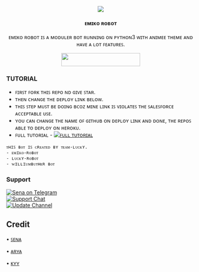 <p align="center">
  <img src="https://telegra.ph/file/0d96581fcc4b548fa5515.jpg">
</p>

<h4><p align="center"> ᴇᴍɪᴋᴏ ʀᴏʙᴏᴛ </p></h4>

<p align="center">ᴇᴍɪᴋᴏ ʀᴏʙᴏᴛ ɪꜱ ᴀ ᴍᴏᴅᴜʟᴇʀ ʙᴏᴛ ʀᴜɴɴɪɴɢ ᴏɴ ᴘʏᴛʜᴏɴ3 ᴡɪᴛʜ ᴀɴɪᴍᴇᴇ ᴛʜᴇᴍᴇ ᴀɴᴅ ʜᴀᴠᴇ ᴀ ʟᴏᴛ ꜰᴇᴀᴛᴜʀᴇꜱ.</p>


<p align="center"><a href="https://dashboard.heroku.com/new?template=https://github.com/mrluckyxd/EmikoRobot"> <img 
src="https://img.shields.io/badge/Dᴇᴘʟᴏʏ%20ᴛᴏ%20ʜᴇʀᴏᴋᴜ-pink?style=flat&logo=heroku" width="210" height="34.45" /></a></p>



### TUTORIAL

- ꜰɪʀꜱᴛ ꜰᴏʀᴋ ᴛʜɪꜱ ʀᴇᴘᴏ ɴᴅ ɢɪᴠᴇ ꜱᴛᴀʀ.
- ᴛʜᴇɴ ᴄʜᴀɴɢᴇ ᴛʜᴇ ᴅᴇᴘʟᴏʏ ʟɪɴᴋ ʙᴇʟᴏᴡ.
- ᴛʜɪꜱ ꜱᴛᴇᴘ ᴍᴜꜱᴛ ʙᴇ ᴅᴏɪɴɢ ʙᴄᴏᴢ ᴍɪɴᴇ ʟɪɴᴋ ɪꜱ ᴠɪᴏʟᴀᴛᴇꜱ ᴛʜᴇ ꜱᴀʟᴇꜱꜰᴏʀᴄᴇ ᴀᴄᴄᴇᴘᴛᴀʙʟᴇ ᴜꜱᴇ.
- ʏᴏᴜ ᴄᴀɴ ᴄʜᴀɴɢᴇ ᴛʜᴇ ɴᴀᴍᴇ ᴏꜰ ɢɪᴛʜᴜʙ ᴏɴ ᴅᴇᴘʟᴏʏ ʟɪɴᴋ ᴀɴᴅ ᴅᴏɴᴇ, ᴛʜᴇ ʀᴇᴘᴏꜱ ᴀʙʟᴇ ᴛᴏ ᴅᴇᴘʟᴏʏ ᴏɴ ʜᴇʀᴏᴋᴜ.
- ꜰᴜʟʟ ᴛᴜᴛᴏʀɪᴀʟ - [![ꜰᴜʟʟ ᴛᴜᴛᴏʀɪᴀʟ](https://img.shields.io/badge/Watch%20Now-blue)](https://youtu.be/GMaYMYhf_Vk)


```
ᴛʜɪꜱ ʙᴏᴛ ɪꜱ ᴄʀᴇᴀᴛᴇᴅ ʙʏ ᴛᴇᴀᴍ-ʟᴜᴄᴋʏ.
- ᴇᴍɪᴋᴏ-ʀᴏʙᴏᴛ
- ʟᴜᴄᴋʏ-ʀᴏʙᴏᴛ
- ᴡɪʟʟɪᴜᴍʙᴜᴛʜᴇʀ ʙᴏᴛ
```

### Support
<p>
<a href="https://t.me/excrybaby"> <img src="https://img.shields.io/badge/Sena-Ex-blue?&logo=telegram" alt="Sena on Telegram" /> </a><br>
<a href="https://t.me/EmikoSupport"> <img src="https://img.shields.io/badge/Support-Chat-blue?&logo=telegram" alt="Support Chat" /> </a><br>
<a href="https://t.me/KennedyProject"> <img src="https://img.shields.io/badge/Update-Channel-blue?&logo=telegram" alt="Update Channel" /> </a><br>
</p>

## Credit 

• [ꜱᴇɴᴀ](https://github.com/kennedy-ex)

• [ᴀʀʏᴀ](https://github.com/aryazakaria01)

• [ᴋʏʏ](https://github.com/zxcskyy)
